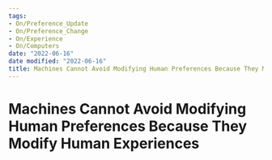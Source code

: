 ```yaml
---
tags:
- On/Preference_Update
- On/Preference_Change
- On/Experience
- On/Computers
date: "2022-06-16"
date modified: "2022-06-16"
title: Machines Cannot Avoid Modifying Human Preferences Because They Modify Human Experiences
---
```


# Machines Cannot Avoid Modifying Human Preferences Because They Modify Human Experiences

